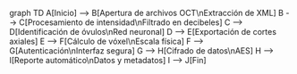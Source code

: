 graph TD
    A[Inicio] --> B[Apertura de archivos OCT\nExtracción de XML]
    B --> C[Procesamiento de intensidad\nFiltrado en decibeles]
    C --> D[Identificación de óvulos\nRed neuronal]
    D --> E[Exportación de cortes axiales]
    E --> F[Cálculo de vóxel\nEscala física]
    F --> G[Autenticación\nInterfaz segura]
    G --> H[Cifrado de datos\nAES]
    H --> I[Reporte automático\nDatos y metadatos]
    I --> J[Fin]
